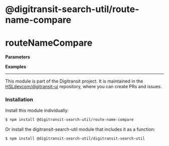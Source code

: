 # @digitransit-search-util/route-name-compare

# routeNameCompare

<DESCRIPTION>

**Parameters**
<PARAMETERS>

**Examples**

<!-- This file is automatically generated. Please don't edit it directly:
if you find an error, edit the source file (likely index.js), and re-run
./scripts/generate-readmes in the digitransit-search-util project. -->

---

This module is part of the Digitransit project. It is maintained in the
[HSLdevcom/digitransit-ui](https://github.com/HSLdevcom/digitransit-ui) repository, where you can create
PRs and issues.

### Installation

Install this module individually:

```sh
$ npm install @digitransit-search-util/route-name-compare
```

Or install the digitransit-search-util module that includes it as a function:

```sh
$ npm install @digitransit-search-util/digitransit-search-util
```
